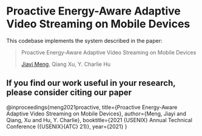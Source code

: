 # Proactive Energy-Aware Adaptive Video Streaming on Mobile Devices

This codebase implements the system described in the paper:

 >Proactive Energy-Aware Adaptive Video Streaming on Mobile Devices
 >
 >[Jiayi Meng](https://www.cs.purdue.edu/homes/meng72/), Qiang Xu, Y. Charlie Hu

## If you find our work useful in your research, please consider citing our paper

   @inproceedings{meng2021proactive,
     title={Proactive Energy-Aware Adaptive Video Streaming on Mobile Devices},
     author={Meng, Jiayi and Qiang, Xu and Hu, Y. Charlie},
     booktitle={2021 $\{$USENIX$\}$ Annual Technical Conference ($\{$USENIX$\}$$\{$ATC$\}$ 21)},
     year={2021}
   }

